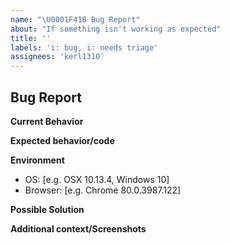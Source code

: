 ```yaml
---
name: "\U0001F41B Bug Report"
about: "If something isn't working as expected"
title: ''
labels: 'i: bug, i: needs triage'
assignees: 'kerl1310'
---
```


## Bug Report

**Current Behavior**
<!--- A clear and concise description of the behavior. -->

**Expected behavior/code**
<!--- A clear and concise description of what you expected to happen (or code). -->

**Environment**
- OS: [e.g. OSX 10.13.4, Windows 10]
- Browser: [e.g. Chrome 80.0.3987.122]

**Possible Solution**
<!--- Only if you have suggestions on a fix for the bug -->

**Additional context/Screenshots**
<!--- Add any other context about the problem here. If applicable, add screenshots to help explain. -->